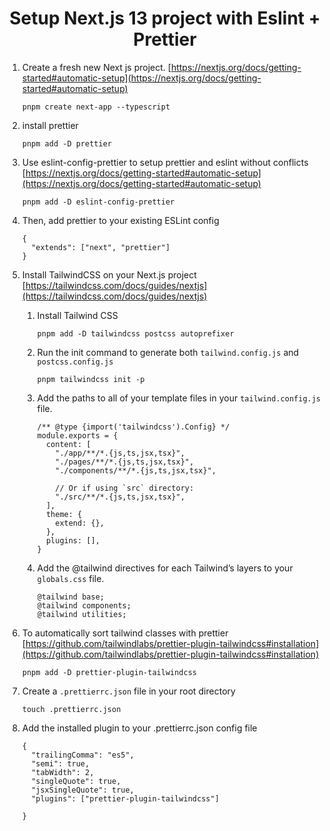 <h1 align='center'> Setup Next.js 13 project with Eslint + Prettier </h1>

1. Create a fresh new Next js project. [https://nextjs.org/docs/getting-started#automatic-setup](https://nextjs.org/docs/getting-started#automatic-setup)

   ```
   pnpm create next-app --typescript
   ```

1. install prettier

   ```
   pnpm add -D prettier
   ```

1. Use eslint-config-prettier to setup prettier and eslint without conflicts [https://nextjs.org/docs/getting-started#automatic-setup](https://nextjs.org/docs/getting-started#automatic-setup)

   ```
   pnpm add -D eslint-config-prettier
   ```

1. Then, add prettier to your existing ESLint config
   ```
   {
     "extends": ["next", "prettier"]
   }
   ```
1. Install TailwindCSS on your Next.js project [https://tailwindcss.com/docs/guides/nextjs](https://tailwindcss.com/docs/guides/nextjs)

   1. Install Tailwind CSS
      ```
      pnpm add -D tailwindcss postcss autoprefixer
      ```
   1. Run the init command to generate both `tailwind.config.js` and `postcss.config.js`
      ```
      pnpm tailwindcss init -p
      ```
   1. Add the paths to all of your template files in your `tailwind.config.js` file.

      ```
      /** @type {import('tailwindcss').Config} */
      module.exports = {
        content: [
          "./app/**/*.{js,ts,jsx,tsx}",
          "./pages/**/*.{js,ts,jsx,tsx}",
          "./components/**/*.{js,ts,jsx,tsx}",

          // Or if using `src` directory:
          "./src/**/*.{js,ts,jsx,tsx}",
        ],
        theme: {
          extend: {},
        },
        plugins: [],
      }
      ```

   1. Add the @tailwind directives for each Tailwind’s layers to your `globals.css` file.
      ```
      @tailwind base;
      @tailwind components;
      @tailwind utilities;
      ```

1. To automatically sort tailwind classes with prettier [https://github.com/tailwindlabs/prettier-plugin-tailwindcss#installation](https://github.com/tailwindlabs/prettier-plugin-tailwindcss#installation)
   ```
   pnpm add -D prettier-plugin-tailwindcss
   ```
1. Create a `.prettierrc.json` file in your root directory

   ```
   touch .prettierrc.json
   ```

1. Add the installed plugin to your .prettierrc.json config file

   ```
   {
     "trailingComma": "es5",
     "semi": true,
     "tabWidth": 2,
     "singleQuote": true,
     "jsxSingleQuote": true,
     "plugins": ["prettier-plugin-tailwindcss"]

   }
   ```
